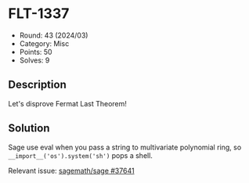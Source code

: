 # FLT-1337

* Round: 43 (2024/03)
* Category: Misc
* Points: 50
* Solves: 9

## Description

Let's disprove Fermat Last Theorem!

## Solution

Sage use eval when you pass a string to multivariate polynomial ring, so `__import__('os').system('sh')` pops a shell.

Relevant issue: [sagemath/sage #37641](https://github.com/sagemath/sage/issues/37641)
